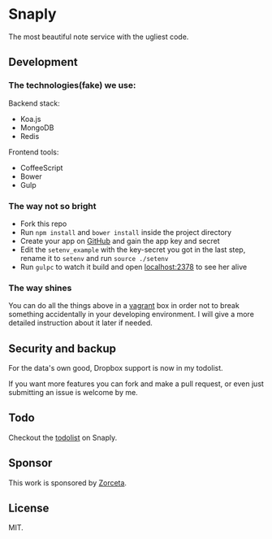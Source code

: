 # Snaply

The most beautiful note service with the ugliest code.

## Development

### The technologies(fake) we use:

Backend stack:

- Koa.js
- MongoDB
- Redis

Frontend tools:

- CoffeeScript
- Bower
- Gulp

### The way not so bright

- Fork this repo
- Run `npm install` and `bower install` inside the project directory
- Create your app on [GitHub](https://github.com/settings/applications/new) and gain the app key and secret
- Edit the `setenv_example` with the key-secret you got in the last step, rename it to `setenv` and run `source ./setenv`
- Run `gulpc` to watch it build and open [localhost:2378](http://localhost:2378) to see her alive

### The way shines

You can do all the things above in a [vagrant](https://www.vagrantup.com/) box in order not to break something accidentally in your developing environment. I will give a more detailed instruction about it later if needed.

## Security and backup

For the data's own good, Dropbox support is now in my todolist.

If you want more features you can fork and make a pull request, or even just submitting an issue is welcome by me.

## Todo

Checkout the [todolist](https://snaply.me/p/8LMfu0QtCwr) on Snaply.

## Sponsor

This work is sponsored by [Zorceta](https://github.com/zorceta).

## License

MIT.